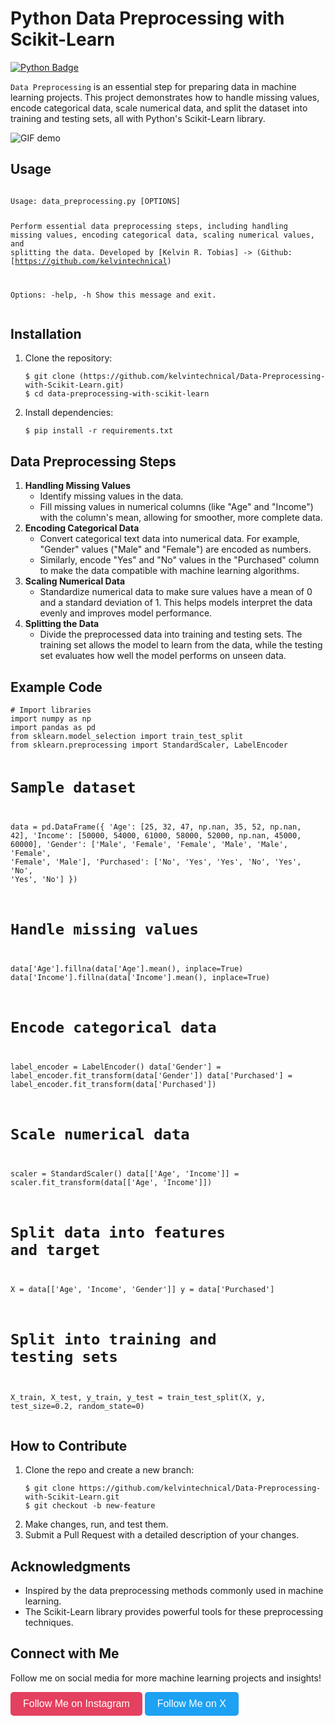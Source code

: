 <h1>Python Data Preprocessing with Scikit-Learn</h1>


<a href="https://www.python.org/downloads/">
    <img src="https://img.shields.io/badge/python-3.7%2B-blue" alt="Python Badge">
</a>

<p><code>Data Preprocessing</code> is an essential step for preparing data in machine learning projects. This project demonstrates how to handle missing values, encode categorical data, scale numerical data, and split the dataset into training and testing sets, all with Python's Scikit-Learn library.</p>

<img src="img/demo.gif" alt="GIF demo">

<h2>Usage</h2>
<pre><code>
Usage: data_preprocessing.py [OPTIONS]

  Perform essential data preprocessing steps, including handling missing values, encoding categorical data, scaling numerical values, and splitting the data.
  Developed by [Kelvin R. Tobias] -> (Github: [https://github.com/kelvintechnical)

Options:
  -help, -h   Show this message and exit.
</code></pre>

<h2>Installation</h2>
<ol>
    <li>Clone the repository:
        <pre><code>$ git clone (https://github.com/kelvintechnical/Data-Preprocessing-with-Scikit-Learn.git)
$ cd data-preprocessing-with-scikit-learn</code></pre>
    </li>
    <li>Install dependencies:
        <pre><code>$ pip install -r requirements.txt</code></pre>
    </li>
</ol>

<h2>Data Preprocessing Steps</h2>
<ol>
    <li><strong>Handling Missing Values</strong>
        <ul>
            <li>Identify missing values in the data.</li>
            <li>Fill missing values in numerical columns (like "Age" and "Income") with the column's mean, allowing for smoother, more complete data.</li>
        </ul>
    </li>
    <li><strong>Encoding Categorical Data</strong>
        <ul>
            <li>Convert categorical text data into numerical data. For example, "Gender" values ("Male" and "Female") are encoded as numbers.</li>
            <li>Similarly, encode "Yes" and "No" values in the "Purchased" column to make the data compatible with machine learning algorithms.</li>
        </ul>
    </li>
    <li><strong>Scaling Numerical Data</strong>
        <ul>
            <li>Standardize numerical data to make sure values have a mean of 0 and a standard deviation of 1. This helps models interpret the data evenly and improves model performance.</li>
        </ul>
    </li>
    <li><strong>Splitting the Data</strong>
        <ul>
            <li>Divide the preprocessed data into training and testing sets. The training set allows the model to learn from the data, while the testing set evaluates how well the model performs on unseen data.</li>
        </ul>
    </li>
</ol>

<h2>Example Code</h2>
<pre><code># Import libraries
import numpy as np
import pandas as pd
from sklearn.model_selection import train_test_split
from sklearn.preprocessing import StandardScaler, LabelEncoder

# Sample dataset
data = pd.DataFrame({
    'Age': [25, 32, 47, np.nan, 35, 52, np.nan, 42],
    'Income': [50000, 54000, 61000, 58000, 52000, np.nan, 45000, 60000],
    'Gender': ['Male', 'Female', 'Female', 'Male', 'Male', 'Female', 'Female', 'Male'],
    'Purchased': ['No', 'Yes', 'Yes', 'No', 'Yes', 'No', 'Yes', 'No']
})

# Handle missing values
data['Age'].fillna(data['Age'].mean(), inplace=True)
data['Income'].fillna(data['Income'].mean(), inplace=True)

# Encode categorical data
label_encoder = LabelEncoder()
data['Gender'] = label_encoder.fit_transform(data['Gender'])
data['Purchased'] = label_encoder.fit_transform(data['Purchased'])

# Scale numerical data
scaler = StandardScaler()
data[['Age', 'Income']] = scaler.fit_transform(data[['Age', 'Income']])

# Split data into features and target
X = data[['Age', 'Income', 'Gender']]
y = data['Purchased']

# Split into training and testing sets
X_train, X_test, y_train, y_test = train_test_split(X, y, test_size=0.2, random_state=0)
</code></pre>

<h2>How to Contribute</h2>
<ol>
    <li>Clone the repo and create a new branch:
        <pre><code>$ git clone https://github.com/kelvintechnical/Data-Preprocessing-with-Scikit-Learn.git
$ git checkout -b new-feature</code></pre>
    </li>
    <li>Make changes, run, and test them.</li>
    <li>Submit a Pull Request with a detailed description of your changes.</li>
</ol>

<h2>Acknowledgments</h2>
<ul>
    <li>Inspired by the data preprocessing methods commonly used in machine learning.</li>
    <li>The Scikit-Learn library provides powerful tools for these preprocessing techniques.</li>
</ul>

<h2>Connect with Me</h2>
<p>Follow me on social media for more machine learning projects and insights!</p>

<a href="https://www.instagram.com/kelvinintech" target="_blank" style="text-decoration: none;">
   <button style="background-color: #E4405F; color: white; border: none; padding: 10px 20px; font-size: 16px; border-radius: 5px;">
       Follow Me on Instagram
   </button>
</a>

<a href="https://x.com/kelvintechnical" target="_blank" style="text-decoration: none;">
   <button style="background-color: #1DA1F2; color: white; border: none; padding: 10px 20px; font-size: 16px; border-radius: 5px;">
       Follow Me on X
   </button>
</a>

